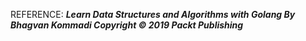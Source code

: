 REFERENCE: ***Learn Data Structures and Algorithms with Golang By Bhagvan Kommadi Copyright © 2019 Packt Publishing***
